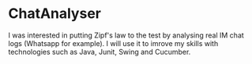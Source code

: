 # ChatAnalyser
I was interested in putting Zipf's law to the test by analysing real IM chat logs (Whatsapp for example). I will use it to imrove my skills with technologies such as Java, Junit, Swing and Cucumber.

